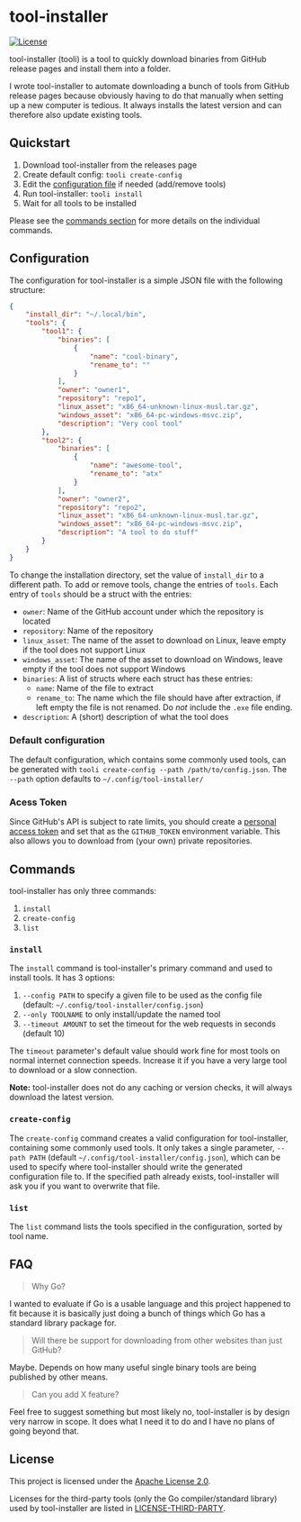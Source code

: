 # tool-installer

[![License](https://img.shields.io/badge/License-Apache%202.0-blue.svg)](https://opensource.org/licenses/Apache-2.0)

tool-installer (tooli) is a tool to quickly download binaries from GitHub release pages and install them into a folder.

I wrote tool-installer to automate downloading a bunch of tools from GitHub release pages because obviously having to do that manually when setting up a new computer is tedious. It always installs the latest version and can therefore also update existing tools.

## Quickstart

1. Download tool-installer from the releases page
2. Create default config: `tooli create-config`
3. Edit the [configuration file](#configuration) if needed (add/remove tools)
4. Run tool-installer: `tooli install`
5. Wait for all tools to be installed

Please see the [commands section](#commands) for more details on the individual commands.

## Configuration

The configuration for tool-installer is a simple JSON file with the following structure:

```json
{
	"install_dir": "~/.local/bin",
	"tools": {
		"tool1": {
			"binaries": [
				{
					"name": "cool-binary",
					"rename_to": ""
				}
			],
			"owner": "owner1",
			"repository": "repo1",
			"linux_asset": "x86_64-unknown-linux-musl.tar.gz",
			"windows_asset": "x86_64-pc-windows-msvc.zip",
			"description": "Very cool tool"
		},
		"tool2": {
			"binaries": [
				{
					"name": "awesome-tool",
					"rename_to": "atx"
				}
			],
			"owner": "owner2",
			"repository": "repo2",
			"linux_asset": "x86_64-unknown-linux-musl.tar.gz",
			"windows_asset": "x86_64-pc-windows-msvc.zip",
			"description": "A tool to do stuff"
		}
	}
}
```

To change the installation directory, set the value of `install_dir` to a different path. To add or remove tools, change the entries of `tools`. Each entry of `tools` should be a struct with the entries:

- `owner`: Name of the GitHub account under which the repository is located
- `repository`: Name of the repository
- `linux_asset`: The name of the asset to download on Linux, leave empty if the tool does not support Linux
- `windows_asset`: The name of the asset to download on Windows, leave empty if the tool does not support Windows
- `binaries`: A list of structs where each struct has these entries:
	- `name`: Name of the file to extract
	- `rename_to`: The name which the file should have after extraction, if left empty the file is not renamed. Do _not_ include the `.exe` file ending.
- `description`: A (short) description of what the tool does

### Default configuration

The default configuration, which contains some commonly used tools, can be generated with `tooli create-config --path /path/to/config.json`. The `--path` option defaults to `~/.config/tool-installer/`

### Acess Token

Since GitHub's API is subject to rate limits, you should create a [personal access token](https://docs.github.com/en/authentication/keeping-your-account-and-data-secure/creating-a-personal-access-token#creating-a-fine-grained-personal-access-token) and set that as the `GITHUB_TOKEN` environment variable. This also allows you to download from (your own) private repositories.

## Commands

tool-installer has only three commands:

1. `install`
2. `create-config`
3. `list`

### `install`

The `install` command is tool-installer's primary command and used to install tools. It has 3 options:

1. `--config PATH` to specify a given file to be used as the config file (default: `~/.config/tool-installer/config.json`)
2. `--only TOOLNAME` to only install/update the named tool
3. `--timeout AMOUNT` to set the timeout for the web requests in seconds (default 10)

The `timeout` parameter's default value should work fine for most tools on normal internet connection speeds. Increase it if you have a very large tool to download or a slow connection.

**Note:** tool-installer does not do any caching or version checks, it will always download the latest version.

### `create-config`

The `create-config` command creates a valid configuration for tool-installer, containing some commonly used tools. It only takes a single parameter, `--path PATH` (default `~/.config/tool-installer/config.json`), which can be used to specify where tool-installer should write the generated configuration file to. If the specified path already exists, tool-installer will ask you if you want to overwrite that file.

### `list`

The `list` command lists the tools specified in the configuration, sorted by tool name.

## FAQ

> Why Go?

I wanted to evaluate if Go is a usable language and this project happened to fit because it is basically just doing a bunch of things which Go has a standard library package for.

> Will there be support for downloading from other websites than just GitHub?

Maybe. Depends on how many useful single binary tools are being published by other means.

> Can you add X feature?

Feel free to suggest something but most likely no, tool-installer is by design very narrow in scope. It does what I need it to do and I have no plans of going beyond that.

## License

This project is licensed under the [Apache License 2.0](LICENSE).

Licenses for the third-party tools (only the Go compiler/standard library) used by tool-installer are listed in [LICENSE-THIRD-PARTY](LICENSE-THIRD-PARTY).
